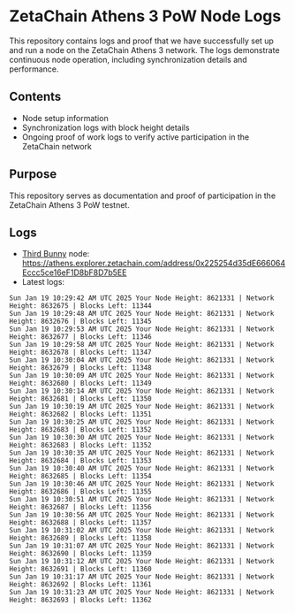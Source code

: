 # ZetaChain Athens 3 PoW Node Logs
This repository contains logs and proof that we have successfully set up and run a node on the ZetaChain Athens 3 network. The logs demonstrate continuous node operation, including synchronization details and performance.

## Contents
- Node setup information
- Synchronization logs with block height details
- Ongoing proof of work logs to verify active participation in the ZetaChain network

## Purpose
This repository serves as documentation and proof of participation in the ZetaChain Athens 3 PoW testnet.

## Logs

- [Third Bunny](https://thirdbunny.xyz/) node: https://athens.explorer.zetachain.com/address/0x225254d35dE666064Eccc5ce16eF1D8bF8D7b5EE
- Latest logs:
```
Sun Jan 19 10:29:42 AM UTC 2025 Your Node Height: 8621331 | Network Height: 8632675 | Blocks Left: 11344
Sun Jan 19 10:29:48 AM UTC 2025 Your Node Height: 8621331 | Network Height: 8632676 | Blocks Left: 11345
Sun Jan 19 10:29:53 AM UTC 2025 Your Node Height: 8621331 | Network Height: 8632677 | Blocks Left: 11346
Sun Jan 19 10:29:58 AM UTC 2025 Your Node Height: 8621331 | Network Height: 8632678 | Blocks Left: 11347
Sun Jan 19 10:30:04 AM UTC 2025 Your Node Height: 8621331 | Network Height: 8632679 | Blocks Left: 11348
Sun Jan 19 10:30:09 AM UTC 2025 Your Node Height: 8621331 | Network Height: 8632680 | Blocks Left: 11349
Sun Jan 19 10:30:14 AM UTC 2025 Your Node Height: 8621331 | Network Height: 8632681 | Blocks Left: 11350
Sun Jan 19 10:30:19 AM UTC 2025 Your Node Height: 8621331 | Network Height: 8632682 | Blocks Left: 11351
Sun Jan 19 10:30:25 AM UTC 2025 Your Node Height: 8621331 | Network Height: 8632683 | Blocks Left: 11352
Sun Jan 19 10:30:30 AM UTC 2025 Your Node Height: 8621331 | Network Height: 8632683 | Blocks Left: 11352
Sun Jan 19 10:30:35 AM UTC 2025 Your Node Height: 8621331 | Network Height: 8632684 | Blocks Left: 11353
Sun Jan 19 10:30:40 AM UTC 2025 Your Node Height: 8621331 | Network Height: 8632685 | Blocks Left: 11354
Sun Jan 19 10:30:46 AM UTC 2025 Your Node Height: 8621331 | Network Height: 8632686 | Blocks Left: 11355
Sun Jan 19 10:30:51 AM UTC 2025 Your Node Height: 8621331 | Network Height: 8632687 | Blocks Left: 11356
Sun Jan 19 10:30:56 AM UTC 2025 Your Node Height: 8621331 | Network Height: 8632688 | Blocks Left: 11357
Sun Jan 19 10:31:02 AM UTC 2025 Your Node Height: 8621331 | Network Height: 8632689 | Blocks Left: 11358
Sun Jan 19 10:31:07 AM UTC 2025 Your Node Height: 8621331 | Network Height: 8632690 | Blocks Left: 11359
Sun Jan 19 10:31:12 AM UTC 2025 Your Node Height: 8621331 | Network Height: 8632691 | Blocks Left: 11360
Sun Jan 19 10:31:17 AM UTC 2025 Your Node Height: 8621331 | Network Height: 8632692 | Blocks Left: 11361
Sun Jan 19 10:31:23 AM UTC 2025 Your Node Height: 8621331 | Network Height: 8632693 | Blocks Left: 11362
```
